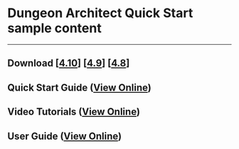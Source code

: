 # Dungeon Architect Quick Start sample content

---

## Download  [[4.10](https://github.com/coderespawn/dungeon-architect-quick-start-ue4/archive/4.10.zip)] [[4.9](https://github.com/coderespawn/dungeon-architect-quick-start-ue4/archive/4.9.zip)] [[4.8](https://github.com/coderespawn/dungeon-architect-quick-start-ue4/archive/4.8.zip)]

## Quick Start Guide ([View Online](http://htmlpreview.github.io/?https://github.com/coderespawn/dungeon-architect-quick-start-ue4/blob/4.9/Quick%20Start%20Guide.html))

## Video Tutorials ([View Online](http://htmlpreview.github.io/?https://github.com/coderespawn/dungeon-architect-quick-start-ue4/blob/4.9/Docs/VideoTutorials.html))

## User Guide ([View Online](https://docs.google.com/document/d/1g1FrRcK8ohwg6VRhCLeKYB7B6mVO5xRPNkgWRfaogzY/edit))
